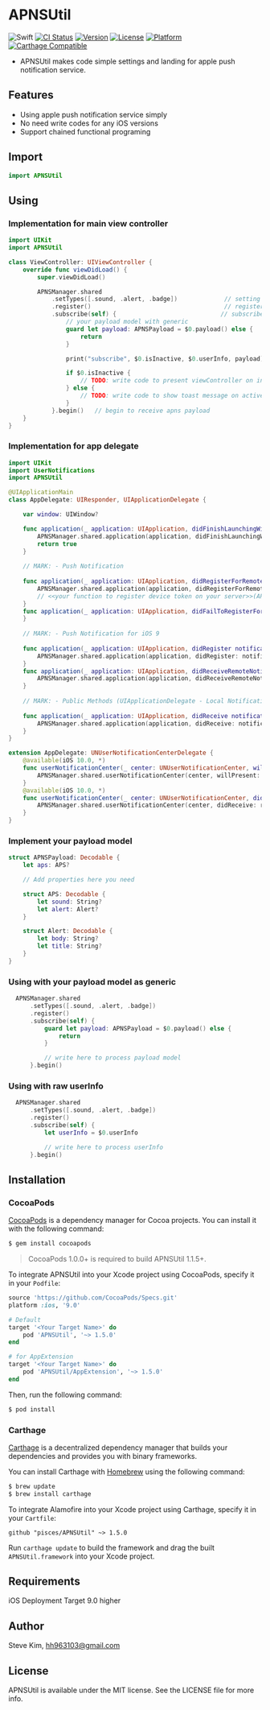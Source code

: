 # APNSUtil

![Swift](https://img.shields.io/badge/Swift-4.2-orange.svg)
[![CI Status](http://img.shields.io/travis/pisces/APNSUtil.svg?style=flat)](https://travis-ci.org/pisces/APNSUtil)
[![Version](https://img.shields.io/cocoapods/v/APNSUtil.svg?style=flat)](http://cocoapods.org/pods/APNSUtil)
[![License](https://img.shields.io/cocoapods/l/APNSUtil.svg?style=flat)](http://cocoapods.org/pods/APNSUtil)
[![Platform](https://img.shields.io/cocoapods/p/APNSUtil.svg?style=flat)](http://cocoapods.org/pods/APNSUtil)
[![Carthage Compatible](https://img.shields.io/badge/Carthage-compatible-4BC51D.svg?style=flat)](https://github.com/Carthage/Carthage)

- APNSUtil makes code simple settings and landing for apple push notification service.

## Features
- Using apple push notification service simply
- No need write codes for any iOS versions
- Support chained functional programing

## Import

```swift
import APNSUtil
```

## Using

### Implementation for main view controller
```swift
import UIKit
import APNSUtil

class ViewController: UIViewController {
    override func viewDidLoad() {
        super.viewDidLoad()

        APNSManager.shared
            .setTypes([.sound, .alert, .badge])             // setting user notification types
            .register()                                     // register to use apns
            .subscribe(self) {                             // subscribe to receive apns payload
                // your payload model with generic
                guard let payload: APNSPayload = $0.payload() else {
                    return
                }

                print("subscribe", $0.isInactive, $0.userInfo, payload)

                if $0.isInactive {
                    // TODO: write code to present viewController on inactive
                } else {
                    // TODO: write code to show toast message on active
                }
            }.begin()   // begin to receive apns payload
    }
}
```

### Implementation for app delegate

```swift
import UIKit
import UserNotifications
import APNSUtil

@UIApplicationMain
class AppDelegate: UIResponder, UIApplicationDelegate {

    var window: UIWindow?

    func application(_ application: UIApplication, didFinishLaunchingWithOptions launchOptions: [UIApplicationLaunchOptionsKey: Any]?) -> Bool {
        APNSManager.shared.application(application, didFinishLaunchingWithOptions: launchOptions)
        return true
    }
    
    // MARK: - Push Notification
    
    func application(_ application: UIApplication, didRegisterForRemoteNotificationsWithDeviceToken deviceToken: Data) {
        APNSManager.shared.application(application, didRegisterForRemoteNotificationsWithDeviceToken: deviceToken)
        // <<your function to register device token on your server>>(APNSInstance.shared.tokenString)
    }
    func application(_ application: UIApplication, didFailToRegisterForRemoteNotificationsWithError error: Error) {
    }
    
    // MARK: - Push Notification for iOS 9
    
    func application(_ application: UIApplication, didRegister notificationSettings: UIUserNotificationSettings) {
        APNSManager.shared.application(application, didRegister: notificationSettings)
    }
    func application(_ application: UIApplication, didReceiveRemoteNotification userInfo: [AnyHashable : Any]) {
        APNSManager.shared.application(application, didReceiveRemoteNotification: userInfo)
    }
    
    // MARK: - Public Methods (UIApplicationDelegate - Local Notification)
    
    func application(_ application: UIApplication, didReceive notification: UILocalNotification) {
        APNSManager.shared.application(application, didReceive: notification)
    }
}

extension AppDelegate: UNUserNotificationCenterDelegate {
    @available(iOS 10.0, *)
    func userNotificationCenter(_ center: UNUserNotificationCenter, willPresent notification: UNNotification, withCompletionHandler completionHandler: @escaping (UNNotificationPresentationOptions) -> Void) {
        APNSManager.shared.userNotificationCenter(center, willPresent: notification)
    }
    @available(iOS 10.0, *)
    func userNotificationCenter(_ center: UNUserNotificationCenter, didReceive response: UNNotificationResponse, withCompletionHandler completionHandler: @escaping () -> Void) {
        APNSManager.shared.userNotificationCenter(center, didReceive: response)
    }
}
```

### Implement your payload model
```swift
struct APNSPayload: Decodable {
    let aps: APS?

    // Add properties here you need

    struct APS: Decodable {
        let sound: String?
        let alert: Alert?
    }

    struct Alert: Decodable {
        let body: String?
        let title: String?
    }
}
```

### Using with your payload model as generic

```swift
  APNSManager.shared
      .setTypes([.sound, .alert, .badge])
      .register()
      .subscribe(self) {
          guard let payload: APNSPayload = $0.payload() else {
              return
          }

          // write here to process payload model
      }.begin()
```

### Using with raw userInfo

```swift
  APNSManager.shared
      .setTypes([.sound, .alert, .badge])
      .register()
      .subscribe(self) {
          let userInfo = $0.userInfo

          // write here to process userInfo
      }.begin()
```

## Installation

### CocoaPods

[CocoaPods](http://cocoapods.org) is a dependency manager for Cocoa projects. You can install it with the following command:

```bash
$ gem install cocoapods
```

> CocoaPods 1.0.0+ is required to build APNSUtil 1.1.5+.

To integrate APNSUtil into your Xcode project using CocoaPods, specify it in your `Podfile`:

```ruby
source 'https://github.com/CocoaPods/Specs.git'
platform :ios, '9.0'

# Default
target '<Your Target Name>' do
    pod 'APNSUtil', '~> 1.5.0'
end

# for AppExtension
target '<Your Target Name>' do
    pod 'APNSUtil/AppExtension', '~> 1.5.0'
end
```

Then, run the following command:

```bash
$ pod install
```

### Carthage

[Carthage](https://github.com/Carthage/Carthage) is a decentralized dependency manager that builds your dependencies and provides you with binary frameworks.

You can install Carthage with [Homebrew](http://brew.sh/) using the following command:

```bash
$ brew update
$ brew install carthage
```

To integrate Alamofire into your Xcode project using Carthage, specify it in your `Cartfile`:

```ogdl
github "pisces/APNSUtil" ~> 1.5.0
```

Run `carthage update` to build the framework and drag the built `APNSUtil.framework` into your Xcode project.

## Requirements

iOS Deployment Target 9.0 higher

## Author

Steve Kim, hh963103@gmail.com

## License

APNSUtil is available under the MIT license. See the LICENSE file for more info.
